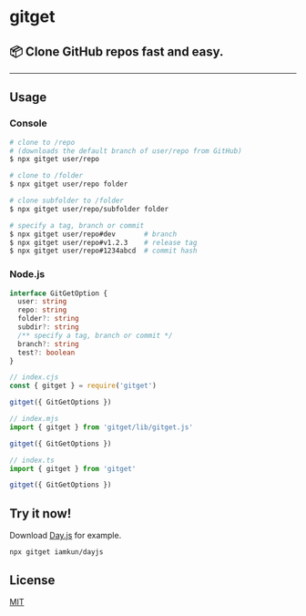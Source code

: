 # gitget

## 📦 Clone GitHub repos fast and easy.

---

## Usage

### Console

```bash
# clone to /repo
# (downloads the default branch of user/repo from GitHub)
$ npx gitget user/repo

# clone to /folder
$ npx gitget user/repo folder

# clone subfolder to /folder
$ npx gitget user/repo/subfolder folder

# specify a tag, branch or commit
$ npx gitget user/repo#dev       # branch
$ npx gitget user/repo#v1.2.3    # release tag
$ npx gitget user/repo#1234abcd  # commit hash
```

### Node.js

```ts
interface GitGetOption {
  user: string
  repo: string
  folder?: string
  subdir?: string
  /** specify a tag, branch or commit */
  branch?: string
  test?: boolean
}
```

```js
// index.cjs
const { gitget } = require('gitget')

gitget({ GitGetOptions })
```

```js
// index.mjs
import { gitget } from 'gitget/lib/gitget.js'

gitget({ GitGetOptions })
```

```js
// index.ts
import { gitget } from 'gitget'

gitget({ GitGetOptions })
```

## Try it now!

Download [Day.js](https://github.com/iamkun/dayjs/) for example.

```console
npx gitget iamkun/dayjs
```

## License

[MIT](https://github.com/yandeu/gitget/blob/main/LICENSE)
